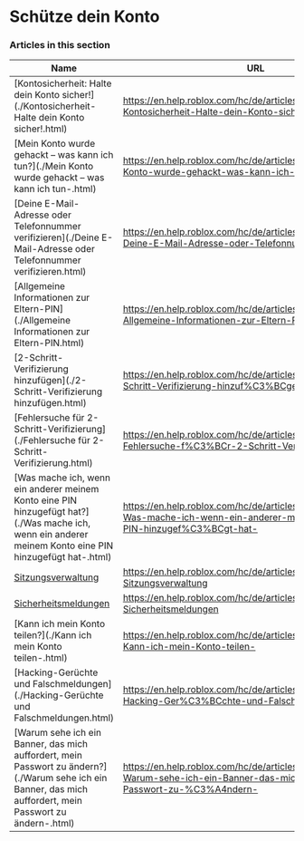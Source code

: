 # Schütze dein Konto  
### Articles in this section
Name|URL
-|-
[Kontosicherheit: Halte dein Konto sicher!](./Kontosicherheit- Halte dein Konto sicher!.html) |https://en.help.roblox.com/hc/de/articles/203313380-Kontosicherheit-Halte-dein-Konto-sicher-
[Mein Konto wurde gehackt – was kann ich tun?](./Mein Konto wurde gehackt – was kann ich tun-.html) |https://en.help.roblox.com/hc/de/articles/203313390-Mein-Konto-wurde-gehackt-was-kann-ich-tun-
[Deine E-Mail-Adresse oder Telefonnummer verifizieren](./Deine E-Mail-Adresse oder Telefonnummer verifizieren.html) |https://en.help.roblox.com/hc/de/articles/203313350-Deine-E-Mail-Adresse-oder-Telefonnummer-verifizieren
[Allgemeine Informationen zur Eltern-PIN](./Allgemeine Informationen zur Eltern-PIN.html) |https://en.help.roblox.com/hc/de/articles/360000239523-Allgemeine-Informationen-zur-Eltern-PIN
[2-Schritt-Verifizierung hinzufügen](./2-Schritt-Verifizierung hinzufügen.html) |https://en.help.roblox.com/hc/de/articles/212459863-2-Schritt-Verifizierung-hinzuf%C3%BCgen
[Fehlersuche für 2-Schritt-Verifizierung](./Fehlersuche für 2-Schritt-Verifizierung.html) |https://en.help.roblox.com/hc/de/articles/360000350706-Fehlersuche-f%C3%BCr-2-Schritt-Verifizierung
[Was mache ich, wenn ein anderer meinem Konto eine PIN hinzugefügt hat?](./Was mache ich, wenn ein anderer meinem Konto eine PIN hinzugefügt hat-.html) |https://en.help.roblox.com/hc/de/articles/360031316752-Was-mache-ich-wenn-ein-anderer-meinem-Konto-eine-PIN-hinzugef%C3%BCgt-hat-
[Sitzungsverwaltung](./Sitzungsverwaltung.html) |https://en.help.roblox.com/hc/de/articles/14482664311060-Sitzungsverwaltung
[Sicherheitsmeldungen](./Sicherheitsmeldungen.html) |https://en.help.roblox.com/hc/de/articles/14600116607508-Sicherheitsmeldungen
[Kann ich mein Konto teilen?](./Kann ich mein Konto teilen-.html) |https://en.help.roblox.com/hc/de/articles/360000236103-Kann-ich-mein-Konto-teilen-
[Hacking-Gerüchte und Falschmeldungen](./Hacking-Gerüchte und Falschmeldungen.html) |https://en.help.roblox.com/hc/de/articles/360000240346-Hacking-Ger%C3%BCchte-und-Falschmeldungen
[Warum sehe ich ein Banner, das mich auffordert, mein Passwort zu ändern?](./Warum sehe ich ein Banner, das mich auffordert, mein Passwort zu ändern-.html) |https://en.help.roblox.com/hc/de/articles/4416940180500-Warum-sehe-ich-ein-Banner-das-mich-auffordert-mein-Passwort-zu-%C3%A4ndern-